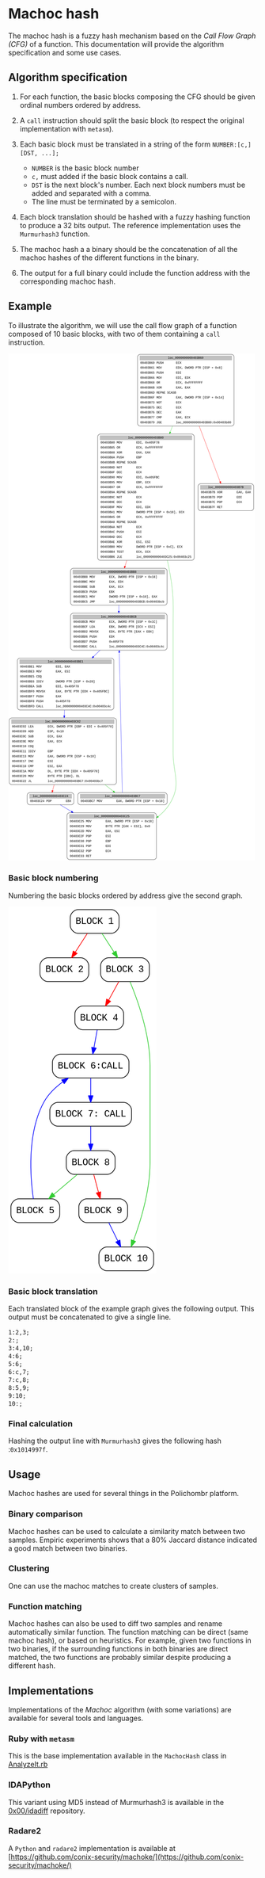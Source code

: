 # Machoc hash

The machoc hash is a fuzzy hash mechanism based on the *Call Flow Graph* _(CFG)_ of a function.
This documentation will provide the algorithm specification and some use cases.

## Algorithm specification

1. For each function, the basic blocks composing the CFG should be given ordinal numbers ordered by address.
2. A `call` instruction should split the basic block (to respect the original implementation with `metasm`).
3. Each basic block must be translated in a string of the form `NUMBER:[c,][DST, ...];`

    * `NUMBER` is the basic block number
    * `c,` must added if the basic block contains a call.
    * `DST` is the next  block's number. Each next block numbers must be added and separated with a comma.
    * The line must be terminated by a semicolon.

4. Each block translation should be hashed with a fuzzy hashing function to produce a 32 bits output.
   The reference implementation uses the `Murmurhash3` function.
5. The machoc hash a a binary should be the concatenation of all the machoc hashes of the different functions in the binary.
6. The output for a full binary could include the function address with the corresponding machoc hash.

## Example

To illustrate the algorithm, we will use the call flow graph of a function
composed of 10 basic blocks, with two of them containing a `call` instruction.

![Example Call Flow Graph](docs/screenshots/cfg.png)

### Basic block numbering

Numbering the basic blocks ordered by address give the second graph.

![Numbered graph](docs/screenshots/cfg_numbered.png)

### Basic block translation

Each translated block of the example graph gives the following output.
This output must be concatenated to give a single line.

```
1:2,3;
2:;
3:4,10;
4:6;
5:6;
6:c,7;
7:c,8;
8:5,9;
9:10;
10:;
```

### Final calculation

Hashing the output line with `Murmurhash3` gives the following hash :``0x1014997f``.

## Usage

Machoc hashes are used for several things in the Polichombr platform.

### Binary comparison

Machoc hashes can be used to calculate a similarity match between two samples.
Empiric experiments shows that a 80% Jaccard distance indicated a good match between two binaries.

### Clustering

One can use the machoc matches to create clusters of samples.

### Function matching

Machoc hashes can also be used to diff two samples and rename automatically similar function.
The function matching can be direct (same machoc hash), or based on heuristics.
For example, given two functions in two binaries, if the surrounding functions
in both binaries are direct matched, the two functions are probably similar despite producing a different hash.

## Implementations

Implementations of the *Machoc* algorithm (with some variations) are available for several tools and languages.

### Ruby with ```metasm```

This is the base implementation available in the ```MachocHash``` class in [AnalyzeIt.rb](https://github.com/ANSSI-FR/polichombr/blob/dev/analysis_tools/AnalyzeIt.rb#L174)

### IDAPython

This variant using MD5 instead of Murmurhash3 is available in the [0x00/idadiff](https://github.com/0x00ach/idadiff) repository.

### Radare2

A `Python` and `radare2` implementation is available at [https://github.com/conix-security/machoke/](https://github.com/conix-security/machoke/)
